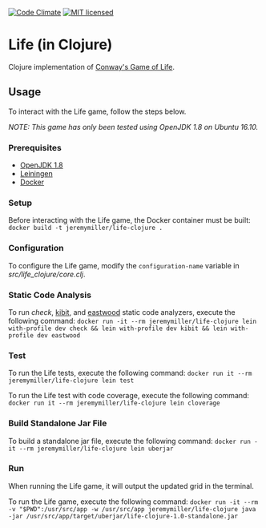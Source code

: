 [![Code Climate](https://codeclimate.com/github/jeremy-miller/life-clojure/badges/gpa.svg)](https://codeclimate.com/github/jeremy-miller/life-clojure)
[![MIT licensed](https://img.shields.io/badge/license-MIT-blue.svg)](https://raw.githubusercontent.com/hyperium/hyper/master/LICENSE)

# Life (in Clojure)
Clojure implementation of [Conway's Game of Life](https://en.wikipedia.org/wiki/Conway%27s_Game_of_Life).

## Usage
To interact with the Life game, follow the steps below.

*NOTE: This game has only been tested using OpenJDK 1.8 on Ubuntu 16.10.*

### Prerequisites
- [OpenJDK 1.8](http://openjdk.java.net/)
- [Leiningen](https://leiningen.org/)
- [Docker](https://docs.docker.com/engine/installation/linux/ubuntu/)

### Setup
Before interacting with the Life game, the Docker container must be built: ```docker build -t jeremymiller/life-clojure .```

### Configuration
To configure the Life game, modify the ```configuration-name``` variable in *src/life_clojure/core.clj*.

### Static Code Analysis
To run *check*, [kibit](https://github.com/jonase/kibit), and [eastwood](https://github.com/jonase/eastwood) static code analyzers,
execute the following command: ```docker run -it --rm jeremymiller/life-clojure lein with-profile dev check && lein with-profile dev kibit && lein with-profile dev eastwood```

### Test
To run the Life tests, execute the following command: ```docker run it --rm jeremymiller/life-clojure lein test```

To run the Life test with code coverage, execute the following command: ```docker run it --rm jeremymiller/life-clojure lein cloverage```

### Build Standalone Jar File
To build a standalone jar file, execute the following command: ```docker run -it --rm jeremymiller/life-clojure lein uberjar```

### Run
When running the Life game, it will output the updated grid in the terminal.

To run the Life game, execute the following command: ```docker run -it --rm -v "$PWD":/usr/src/app -w /usr/src/app jeremymiller/life-clojure java -jar /usr/src/app/target/uberjar/life-clojure-1.0-standalone.jar```
